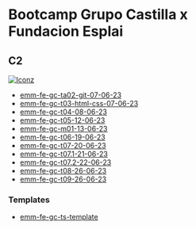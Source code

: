 # Bootcamp Grupo Castilla x Fundacion Esplai

## C2
<a title="LanguagesUsed" target="_blank" href="#">
    <img alt="Iconz" src="https://skillicons.dev/icons?i=html,css,bootstrap,js,ts&theme=light">
</a>

> 

- [emm-fe-gc-ta02-git-07-06-23](https://github.com/emagrina/emm-fe-gc-ta02-git-07-06-23)
- [emm-fe-gc-t03-html-css-07-06-23](https://github.com/emagrina/emm-fe-gc-t03-html-css-07-06-23)
- [emm-fe-gc-t04-08-06-23](https://github.com/emagrina/emm-fe-gc-t04-08-06-23)
- [emm-fe-gc-t05-12-06-23](https://github.com/emagrina/emm-fe-gc-t05-12-06-23)
- [emm-fe-gc-m01-13-06-23](https://github.com/emagrina/emm-fe-gc-m01-13-06-23)
- [emm-fe-gc-t06-19-06-23](https://github.com/emagrina/emm-fe-gc-t06-19-06-23)
- [emm-fe-gc-t07-20-06-23](https://github.com/emagrina/emm-fe-gc-t07-20-06-23)
- [emm-fe-gc-t07.1-21-06-23](https://github.com/emagrina/emm-fe-gc-t07.1-21-06-23)
- [emm-fe-gc-t07.2-22-06-23](https://github.com/emagrina/emm-fe-gc-t07.2-22-06-23)
- [emm-fe-gc-t08-26-06-23](https://github.com/emagrina/emm-fe-gc-t08-26-06-23)
- [emm-fe-gc-t09-26-06-23](https://github.com/emagrina/emm-fe-gc-t09-26-06-23)




### Templates

- [emm-fe-gc-ts-template](https://github.com/emagrina/emm-fe-gc-ts-template)
